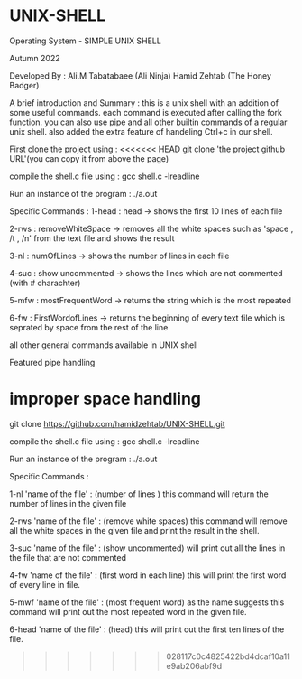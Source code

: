 # UNIX-SHELL
Operating System - SIMPLE UNIX SHELL

Autumn 2022

Developed By :
    Ali.M Tabatabaee (Ali Ninja)
    Hamid Zehtab     (The Honey Badger)

A brief introduction and Summary :
this is a unix shell with an addition of some useful commands.
each command is executed after calling the fork function.
you can also use pipe and all other builtin commands of a regular unix shell. also added the extra feature of handeling Ctrl+c in our shell.

First clone the project using :
<<<<<<< HEAD
git clone 'the project github URL'(you can copy it from above the page)

compile the shell.c file using :
 gcc shell.c -lreadline


Run an instance of the program :
./a.out



Specific Commands :
1-head : head
-> shows the first 10 lines of each file

2-rws : removeWhiteSpace
-> removes all the white spaces such as 'space , /t , /n' from the text file and shows the result

3-nl : numOfLines
-> shows the number of lines in each file

4-suc : show uncommented
-> shows the lines which are not commented (with # charachter)

5-mfw : mostFrequentWord
-> returns the string which is the most repeated

6-fw : FirstWordofLines
-> returns the beginning of every text file which is seprated by space from the rest of the line   



all other general commands available in UNIX shell

Featured pipe handling

improper space handling
=======
git clone https://github.com/hamidzehtab/UNIX-SHELL.git

compile the shell.c file using :
gcc shell.c -lreadline

Run an instance of the program :
./a.out

Specific Commands :

1-nl 'name of the file'  : (number of lines ) this command will return the number of lines in the given file 

2-rws 'name of the file' : (remove white spaces) this command will remove all the white spaces in the given file and print the result in the shell.

3-suc 'name of the file' : (show uncommented) will print out all the lines in the file that are not commented 

4-fw 'name of the file' : (first word in each line) this will print the first word of every line in file.

5-mwf 'name of the file' : (most frequent word) as the name suggests this command will print out the most repeated word in the given file.

6-head 'name of the file' : (head) this will print out the first ten lines of the file.
>>>>>>> 028117c0c4825422bd4dcaf10a11e9ab206abf9d
